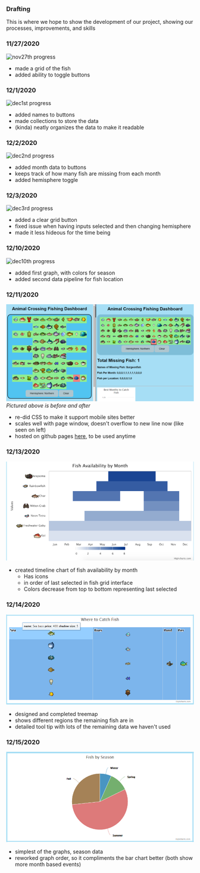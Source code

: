 ### Drafting 
This is where we hope to show the development of our project, showing our processes, improvements, and skills

### 11/27/2020  
![nov27th progress](Sketches/11-27.gif)
- made a grid of the fish
- added ability to toggle buttons  
  
### 12/1/2020  
![dec1st progress](Sketches/12-1.PNG)
- added names to buttons
- made collections to store the data
- (kinda) neatly organizes the data to make it readable  
  
### 12/2/2020  
![dec2nd progress](Sketches/12-2.gif)
- added month data to buttons
- keeps track of how many fish are missing from each month
- added hemisphere toggle  
  
### 12/3/2020  
![dec3rd progress](Sketches/12-3.gif)
- added a clear grid button
- fixed issue when having inputs selected and then changing hemisphere
- made it less hideous for the time being  
  
### 12/10/2020  
![dec10th progress](Sketches/12-10.PNG)
- added first graph, with colors for season
- added second data pipeline for fish location 
  
### 12/11/2020
![dec11th progress](Sketches/12-11.PNG)
<i>Pictured above is before and after</i>
- re-did CSS to make it support mobile sites better
- scales well with page window, doesn't overflow to new line now (like seen on left)
- hosted on github pages [here](https://dylannelson.github.io/AnimalCrossingDashboard/), to be used anytime  
  
### 12/13/2020
![dec13th progress](Sketches/12-13.png)
- created timeline chart of fish availability by month
  - Has icons
  - in order of last selected in fish grid interface
  - Colors decrease from top to bottom representing last selected 

### 12/14/2020
![dec14th progress](Sketches/12-14.PNG)
- designed and completed treemap
- shows different regions the remaining fish are in
- detailed tool tip with lots of the remaining data we haven't used
  
### 12/15/2020
![dec15th progress](Sketches/12-15.png)
- simplest of the graphs, season data
- reworked graph order, so it compliments the bar chart better (both show more month based events)

